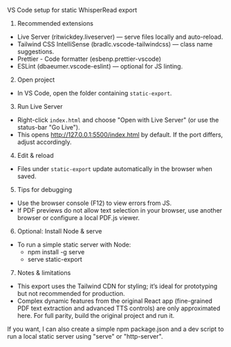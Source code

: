 VS Code setup for static WhisperRead export

1) Recommended extensions
- Live Server (ritwickdey.liveserver) — serve files locally and auto-reload.
- Tailwind CSS IntelliSense (bradlc.vscode-tailwindcss) — class name suggestions.
- Prettier - Code formatter (esbenp.prettier-vscode)
- ESLint (dbaeumer.vscode-eslint) — optional for JS linting.

2) Open project
- In VS Code, open the folder containing `static-export`.

3) Run Live Server
- Right-click `index.html` and choose "Open with Live Server" (or use the status-bar "Go Live").
- This opens http://127.0.0.1:5500/index.html by default. If the port differs, adjust accordingly.

4) Edit & reload
- Files under `static-export` update automatically in the browser when saved.

5) Tips for debugging
- Use the browser console (F12) to view errors from JS.
- If PDF previews do not allow text selection in your browser, use another browser or configure a local PDF.js viewer.

6) Optional: Install Node & serve
- To run a simple static server with Node:
  - npm install -g serve
  - serve static-export

7) Notes & limitations
- This export uses the Tailwind CDN for styling; it’s ideal for prototyping but not recommended for production.
- Complex dynamic features from the original React app (fine-grained PDF text extraction and advanced TTS controls) are only approximated here. For full parity, build the original project and run it.

If you want, I can also create a simple npm package.json and a dev script to run a local static server using "serve" or "http-server".
